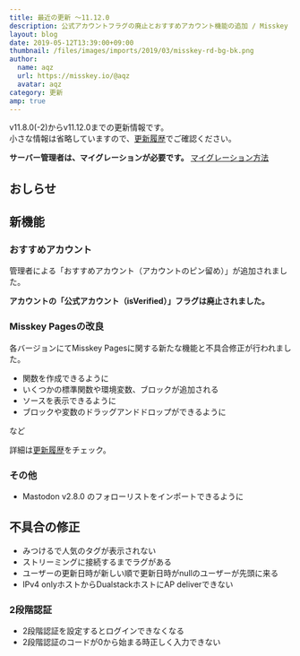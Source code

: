 ```yaml
---
title: 最近の更新 ～11.12.0
description: 公式アカウントフラグの廃止とおすすめアカウント機能の追加 / Misskey Pagesの改良 ほか
layout: blog
date: 2019-05-12T13:39:00+09:00
thumbnail: /files/images/imports/2019/03/misskey-rd-bg-bk.png
author:
  name: aqz
  url: https://misskey.io/@aqz
  avatar: aqz
category: 更新
amp: true
---
```

v11.8.0(-2)からv11.12.0までの更新情報です。  
小さな情報は省略していますので、[更新履歴](https://github.com/syuilo/misskey/blob/develop/CHANGELOG.md#11120-20190510)でご確認ください。

**サーバー管理者は、マイグレーションが必要です。** [マイグレーション方法](https://github.com/syuilo/misskey/blob/develop/CHANGELOG.md#migration)

## おしらせ

## 新機能
### おすすめアカウント
管理者による「おすすめアカウント（アカウントのピン留め）」が追加されました。  

**アカウントの「公式アカウント（isVerified）」フラグは廃止されました。**

### Misskey Pagesの改良
各バージョンにてMisskey Pagesに関する新たな機能と不具合修正が行われました。  

- 関数を作成できるように
- いくつかの標準関数や環境変数、ブロックが追加される
- ソースを表示できるように
- ブロックや変数のドラッグアンドドロップができるように

など

詳細は[更新履歴](https://github.com/syuilo/misskey/blob/develop/CHANGELOG.md#11120-20190510)をチェック。

### その他
- Mastodon v2.8.0 のフォローリストをインポートできるように

## 不具合の修正
- みつけるで人気のタグが表示されない
- ストリーミングに接続するまでラグがある
- ユーザーの更新日時が新しい順で更新日時がnullのユーザーが先頭に来る
- IPv4 onlyホストからDualstackホストにAP deliverできない

### 2段階認証
- 2段階認証を設定するとログインできなくなる
- 2段階認証のコードが0から始まる時正しく入力できない
